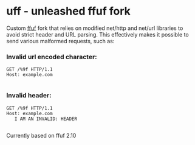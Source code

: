 # uff - unleashed ffuf fork

Custom [ffuf](https://github.com/ffuf/ffuf) fork that relies on modified net/http and net/url libraries to avoid strict header and URL parsing.
This effectively makes it possible to send various malformed requests, such as:

### Invalid url encoded character:

```
GET /%9f HTTP/1.1
Host: example.com


```

### Invalid header:

```http
GET /%9f HTTP/1.1
Host: example.com
   I AM AN INVALID: HEADER


```

Currently based on ffuf 2.10